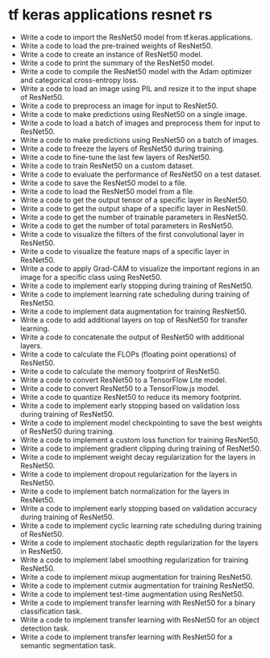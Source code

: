 # tf keras applications resnet rs

- Write a code to import the ResNet50 model from tf.keras.applications.
- Write a code to load the pre-trained weights of ResNet50.
- Write a code to create an instance of ResNet50 model.
- Write a code to print the summary of the ResNet50 model.
- Write a code to compile the ResNet50 model with the Adam optimizer and categorical cross-entropy loss.
- Write a code to load an image using PIL and resize it to the input shape of ResNet50.
- Write a code to preprocess an image for input to ResNet50.
- Write a code to make predictions using ResNet50 on a single image.
- Write a code to load a batch of images and preprocess them for input to ResNet50.
- Write a code to make predictions using ResNet50 on a batch of images.
- Write a code to freeze the layers of ResNet50 during training.
- Write a code to fine-tune the last few layers of ResNet50.
- Write a code to train ResNet50 on a custom dataset.
- Write a code to evaluate the performance of ResNet50 on a test dataset.
- Write a code to save the ResNet50 model to a file.
- Write a code to load the ResNet50 model from a file.
- Write a code to get the output tensor of a specific layer in ResNet50.
- Write a code to get the output shape of a specific layer in ResNet50.
- Write a code to get the number of trainable parameters in ResNet50.
- Write a code to get the number of total parameters in ResNet50.
- Write a code to visualize the filters of the first convolutional layer in ResNet50.
- Write a code to visualize the feature maps of a specific layer in ResNet50.
- Write a code to apply Grad-CAM to visualize the important regions in an image for a specific class using ResNet50.
- Write a code to implement early stopping during training of ResNet50.
- Write a code to implement learning rate scheduling during training of ResNet50.
- Write a code to implement data augmentation for training ResNet50.
- Write a code to add additional layers on top of ResNet50 for transfer learning.
- Write a code to concatenate the output of ResNet50 with additional layers.
- Write a code to calculate the FLOPs (floating point operations) of ResNet50.
- Write a code to calculate the memory footprint of ResNet50.
- Write a code to convert ResNet50 to a TensorFlow Lite model.
- Write a code to convert ResNet50 to a TensorFlow.js model.
- Write a code to quantize ResNet50 to reduce its memory footprint.
- Write a code to implement early stopping based on validation loss during training of ResNet50.
- Write a code to implement model checkpointing to save the best weights of ResNet50 during training.
- Write a code to implement a custom loss function for training ResNet50.
- Write a code to implement gradient clipping during training of ResNet50.
- Write a code to implement weight decay regularization for the layers in ResNet50.
- Write a code to implement dropout regularization for the layers in ResNet50.
- Write a code to implement batch normalization for the layers in ResNet50.
- Write a code to implement early stopping based on validation accuracy during training of ResNet50.
- Write a code to implement cyclic learning rate scheduling during training of ResNet50.
- Write a code to implement stochastic depth regularization for the layers in ResNet50.
- Write a code to implement label smoothing regularization for training ResNet50.
- Write a code to implement mixup augmentation for training ResNet50.
- Write a code to implement cutmix augmentation for training ResNet50.
- Write a code to implement test-time augmentation using ResNet50.
- Write a code to implement transfer learning with ResNet50 for a binary classification task.
- Write a code to implement transfer learning with ResNet50 for an object detection task.
- Write a code to implement transfer learning with ResNet50 for a semantic segmentation task.